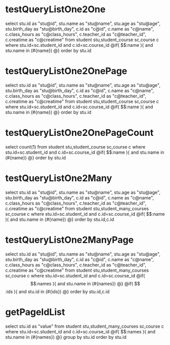 testQueryListOne2One
====
select
stu.id as "stu@id",
stu.name as "stu@name",
stu.age as "stu@age",
stu.birth_day as "stu@birth_day",
c.id as "c@id",
c.name as "c@name",
c.class_hours as "c@class_hours",
c.teacher_id as "c@teacher_id",
c.creatime as "c@creatime"
from student stu,student_course sc,course c 
where stu.id=sc.student_id and c.id=sc.course_id 
@if( $$:name ){ 
and stu.name in (#{name})
@} 
order by stu.id

testQueryListOne2OnePage
====
select
stu.id as "stu@id",
stu.name as "stu@name",
stu.age as "stu@age",
stu.birth_day as "stu@birth_day",
c.id as "c@id",
c.name as "c@name",
c.class_hours as "c@class_hours",
c.teacher_id as "c@teacher_id",
c.creatime as "c@creatime"
from student stu,student_course sc,course c 
where stu.id=sc.student_id and c.id=sc.course_id 
@if( $$:name ){ 
and stu.name in (#{name})
@} 
order by stu.id

testQueryListOne2OnePageCount
====
select count(1) from student stu,student_course sc,course c 
where stu.id=sc.student_id and c.id=sc.course_id 
@if( $$:name ){
and stu.name in (#{name})
@} 
order by stu.id


testQueryListOne2Many
====
select
stu.id as "stu@id",
stu.name as "stu@name",
stu.age as "stu@age",
stu.birth_day as "stu@birth_day",
c.id as "c@id",
c.name as "c@name",
c.class_hours as "c@class_hours",
c.teacher_id as "c@teacher_id",
c.creatime as "c@creatime"
from student stu,student_many_courses sc,course c 
where stu.id=sc.student_id and c.id=sc.course_id 
@if( $$:name ){ 
and stu.name in (#{name})
@} 
order by stu.id,c.id


testQueryListOne2ManyPage
====
select
stu.id as "stu@id",
stu.name as "stu@name",
stu.age as "stu@age",
stu.birth_day as "stu@birth_day",
c.id as "c@id",
c.name as "c@name",
c.class_hours as "c@class_hours",
c.teacher_id as "c@teacher_id",
c.creatime as "c@creatime"
from student stu,student_many_courses sc,course c where 
stu.id=sc.student_id and c.id=sc.course_id 
@if( $$:names ){ 
and stu.name in (#{names})
@} 
@if( $$:ids ){ 
and stu.id in (#{ids})
@} 
order by stu.id,c.id

getPageIdList
====
select stu.id as "value"
from student stu,student_many_courses sc,course c where stu.id=sc.student_id and c.id=sc.course_id 
@if( $$:names ){ 
and stu.name in (#{names})
@} 
group by stu.id order by stu.id
